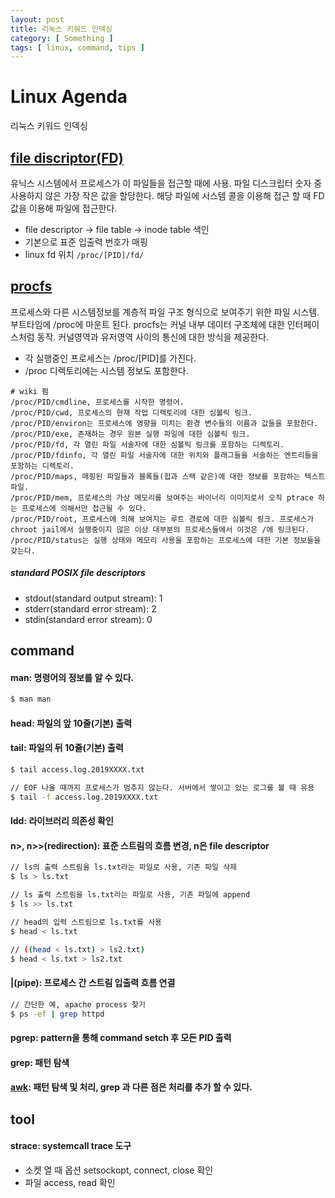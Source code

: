 ```yaml
---
layout: post
title: 리눅스 키워드 인덱싱
category: [ Something ]
tags: [ linux, command, tips ]
---
```


# Linux Agenda

리눅스 키워드 인덱싱

## [file discriptor(FD)](https://en.wikipedia.org/wiki/File_descriptor)
유닉스 시스템에서 프로세스가 이 파일들을 접근할 때에 사용.
 파일 디스크립터 숫자 중 사용하지 않은 가장 작은 값을 할당한다. 해당 파일에 시스템 콜을 이용해 접근 할 때 FD값을 이용해 파일에 접근한다.

* file descriptor -> file table -> inode table 색인
* 기본으로 표준 입출력 번호가 매핑
* linux fd 위치 ```/proc/[PID]/fd/ ```

## [procfs](https://ko.wikipedia.org/wiki/Procfs) 
프로세스와 다른 시스템정보를 계층적 파일 구조 형식으로 보여주기 위한 파일 시스템. 부트타임에 /proc에 마운트 된다. procfs는 커널 내부 데이터 구조체에 대한 인터페이스처럼 동작. 커널영역과 유저영역 사이의 통신에 대한 방식을 제공한다. 

* 각 실행중인 프로세스는 /proc/[PID]를 가진다.
* /proc 디렉토리에는 시스템 정보도 포함한다. 

```
# wiki 펌
/proc/PID/cmdline, 프로세스를 시작한 명령어.
/proc/PID/cwd, 프로세스의 현재 작업 디렉토리에 대한 심볼릭 링크.
/proc/PID/environ는 프로세스에 영향을 미치는 환경 변수들의 이름과 값들을 포함한다.
/proc/PID/exe, 존재하는 경우 원본 실행 파일에 대한 심볼릭 링크.
/proc/PID/fd, 각 열린 파일 서술자에 대한 심볼릭 링크를 포함하는 디렉토리.
/proc/PID/fdinfo, 각 열린 파일 서술자에 대한 위치와 플래그들을 서술하는 엔트리들을 포함하는 디렉토리.
/proc/PID/maps, 매핑된 파일들과 블록들(힙과 스택 같은)에 대한 정보를 포함하는 텍스트 파일.
/proc/PID/mem, 프로세스의 가상 메모리를 보여주는 바이너리 이미지로서 오직 ptrace 하는 프로세스에 의해서만 접근될 수 있다.
/proc/PID/root, 프로세스에 의해 보여지는 루트 경로에 대한 심볼릭 링크. 프로세스가 chroot jail에서 실행중이지 않은 이상 대부분의 프로세스들에서 이것은 /에 링크된다.
/proc/PID/status는 실행 상태와 메모리 사용을 포함하는 프로세스에 대한 기본 정보들을 갖는다.

```



##### standard POSIX file descriptors
* stdout(standard output stream): 1
* stderr(standard error stream): 2
* stdin(standard error stream): 0

## command

#### man: 명령어의 정보를 알 수 있다. 
```bash
$ man man
```

#### head: 파일의 앞 10줄(기본) 출력

#### tail: 파일의 뒤 10줄(기본) 출력
```bash
$ tail access.log.2019XXXX.txt

// EOF 나올 때까지 프로세스가 멈추지 않는다. 서버에서 쌓이고 있는 로그를 볼 때 유용
$ tail -f access.log.2019XXXX.txt
```

#### ldd: 라이브러리 의존성 확인

#### n>, n>>(redirection): 표준 스트림의 흐름 변경, n은  file descriptor
``` bash
// ls의 출력 스트림을 ls.txt라는 파일로 사용, 기존 파일 삭제
$ ls > ls.txt

// ls 출력 스트림을 ls.txt라는 파일로 사용, 기존 파일에 append 
$ ls >> ls.txt

// head의 입력 스트림으로 ls.txt를 사용
$ head < ls.txt

// ((head < ls.txt) > ls2.txt)
$ head < ls.txt > ls2.txt


```


#### |(pipe): 프로세스 간 스트림 입출력 흐름 연결
```bash
// 간단한 예, apache process 찾기
$ ps -ef | grep httpd

```

#### pgrep: pattern을 통해 command setch 후 모든 PID 출력

#### grep: 패턴 탐색

#### [awk](http://www.incodom.kr/Linux/%EA%B8%B0%EB%B3%B8%EB%AA%85%EB%A0%B9%EC%96%B4/awk): 패턴 탐색 및 처리, grep 과 다른 점은 처리를 추가 할 수 있다.


## tool

#### strace: systemcall trace 도구
* 소켓 열 때 옵션 setsockopt, connect, close 확인
* 파일 access, read 확인